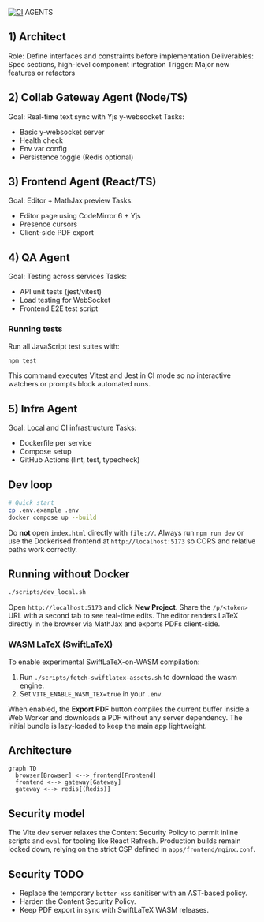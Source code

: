 [![CI](https://github.com/ikanher/collatex/actions/workflows/ci.yaml/badge.svg)](https://github.com/ikanher/collatex/actions/workflows/ci.yaml)
AGENTS

## 1) Architect
Role: Define interfaces and constraints before implementation
Deliverables: Spec sections, high-level component integration
Trigger: Major new features or refactors

## 2) Collab Gateway Agent (Node/TS)
Goal: Real-time text sync with Yjs y-websocket
Tasks:
- Basic y-websocket server
- Health check
- Env var config
- Persistence toggle (Redis optional)

## 3) Frontend Agent (React/TS)
Goal: Editor + MathJax preview
Tasks:
- Editor page using CodeMirror 6 + Yjs
- Presence cursors
- Client-side PDF export

## 4) QA Agent
Goal: Testing across services
Tasks:
- API unit tests (jest/vitest)
- Load testing for WebSocket
- Frontend E2E test script

### Running tests

Run all JavaScript test suites with:

```bash
npm test
```

This command executes Vitest and Jest in CI mode so no interactive watchers or prompts block automated runs.

## 5) Infra Agent
Goal: Local and CI infrastructure
Tasks:
- Dockerfile per service
- Compose setup
- GitHub Actions (lint, test, typecheck)

## Dev loop
```bash
# Quick start
cp .env.example .env
docker compose up --build
```
Do **not** open `index.html` directly with `file://`. Always run `npm run dev` or
use the Dockerised frontend at `http://localhost:5173` so CORS and relative paths
work correctly.

## Running without Docker
```bash
./scripts/dev_local.sh
```
Open `http://localhost:5173` and click **New Project**. Share the `/p/<token>`
URL with a second tab to see real-time edits. The editor renders LaTeX directly
in the browser via MathJax and exports PDFs client-side.

### WASM LaTeX (SwiftLaTeX)

To enable experimental SwiftLaTeX-on-WASM compilation:

1. Run `./scripts/fetch-swiftlatex-assets.sh` to download the wasm engine.
2. Set `VITE_ENABLE_WASM_TEX=true` in your `.env`.

When enabled, the **Export PDF** button compiles the current buffer inside a
Web Worker and downloads a PDF without any server dependency. The initial
bundle is lazy-loaded to keep the main app lightweight.

## Architecture
```mermaid
graph TD
  browser[Browser] <--> frontend[Frontend]
  frontend <--> gateway[Gateway]
  gateway <--> redis[(Redis)]
```

## Security model
The Vite dev server relaxes the Content Security Policy to permit inline scripts and `eval` for tooling like React Refresh. Production builds remain locked down, relying on the strict CSP defined in `apps/frontend/nginx.conf`.

## Security TODO
- Replace the temporary `better-xss` sanitiser with an AST-based policy.
- Harden the Content Security Policy.
- Keep PDF export in sync with SwiftLaTeX WASM releases.
